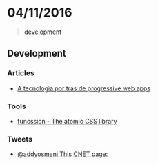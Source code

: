 # 04/11/2016

> [development](#development)


## Development

### Articles
- [A tecnologia por trás de progressive web apps](http://engenharia.elo7.com.br/a-tecnologia-por-tras-de-progressive-web-apps/)

### Tools
- [funcssion - The atomic CSS library](https://funcssion.com/)

### Tweets
- [@addyosmani This CNET page:](https://twitter.com/addyosmani/status/793197147713773568)